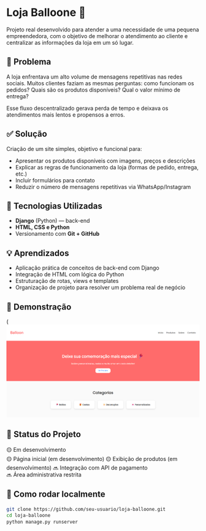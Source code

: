 # Loja Balloone 🎈

Projeto real desenvolvido para atender a uma necessidade de uma pequena empreendedora, com o objetivo de melhorar o atendimento ao cliente e centralizar as informações da loja em um só lugar.

## 🚩 Problema

A loja enfrentava um alto volume de mensagens repetitivas nas redes sociais. Muitos clientes faziam as mesmas perguntas: como funcionam os pedidos? Quais são os produtos disponíveis? Qual o valor mínimo de entrega?

Esse fluxo descentralizado gerava perda de tempo e deixava os atendimentos mais lentos e propensos a erros.

## ✅ Solução

Criação de um site simples, objetivo e funcional para:

- Apresentar os produtos disponíveis com imagens, preços e descrições
- Explicar as regras de funcionamento da loja (formas de pedido, entrega, etc.)
- Incluir formulários para contato
- Reduzir o número de mensagens repetitivas via WhatsApp/Instagram

## 🧠 Tecnologias Utilizadas

- **Django** (Python) — back-end
- **HTML, CSS e Python**
- Versionamento com **Git + GitHub**

## 💡 Aprendizados

- Aplicação prática de conceitos de back-end com Django
- Integração de HTML com lógica do Python
- Estruturação de rotas, views e templates
- Organização de projeto para resolver um problema real de negócio

## 📸 Demonstração

(![print](presente/static/presente/img/image.png)

## 📌 Status do Projeto

🟡 Em desenvolvimento  
🟡 Página inicial (em desenvolvimento) 
🟡 Exibição de produtos (em desenvolvimento)
🔜 Integração com API de pagamento  
🔜 Área administrativa restrita

## 📁 Como rodar localmente

```bash
git clone https://github.com/seu-usuario/loja-balloone.git
cd loja-balloone
python manage.py runserver
